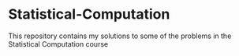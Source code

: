 # Statistical-Computation
This repository contains my solutions to some of the problems in the Statistical Computation course
